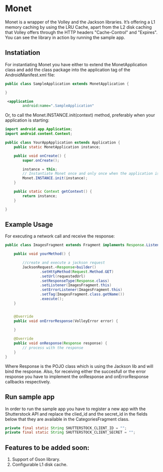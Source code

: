 # Monet
Monet is a wrapper of the Volley and the Jackson libraries. It’s 
offering a L1 memory caching by using the LRU Cache, apart from 
the L2 disk caching that Volley offers through the HTTP headers 
"Cache-Control" and "Expires". You can see the library in action 
by running the sample app.


## Instatiation

For instantiating Monet you have either to extend the MonetApplication class and add the class package into the application tag of the AndroidManifest.xml file:

```java
public class SampleApplication extends MonetApplication {

}
```

```xml
 <application
        android:name=".SampleApplication"
```

Or, to call the Monet.INSTANCE.init(context) method, preferably when your application is starting:

```java
import android.app.Application;
import android.content.Context;

public class YourAppApplication extends Application {
	public static MonetApplication instance;

	public void onCreate() {
		super.onCreate();

		instance = this;
		// Instantiate Monet once and only once when the application is starting.
		Monet.INSTANCE.init(instance);
	}

	public static Context getContext() {
		return instance;
	}

}
```

## Example Usage

For executing a network call and receive the response:

```java
public class ImagesFragment extends Fragment implements Response.Listener<Response>, ErrorListener {

	public void yourMethod() {

		//create and execute a jackson request
		JacksonRequest.<Response>builder()
				.setHttpMethod(Request.Method.GET)
				.setUrl(requestedUrl)
				.setResponseType(Response.class)
				.setListener(ImagesFragment.this)
				.setErrorListener(ImagesFragment.this)
				.setTag(ImagesFragment.class.getName())
				.execute();
	}


    @Override
	public void onErrorResponse(VolleyError error) {
		
	}

	@Override
	public void onResponse(Response response) {
		// process with the response
	}
}	

```

Where Response is the POJO class which is using the Jackson lib and will bind the response. Also, for receiving either the succesfull or the error response you have to implement the onResponse and onErrorResponse callbacks respectively.

## Run sample app
In order to run the sample app you have to register a new app with the Shutterstock API and replace the clied_id and the secret_id in the fields below that they are available in the CategoriesFragment class.

```java
private final static String SHUTTERSTOCK_CLIENT_ID = ""; 
private final static String SHUTTERSTOCK_CLIENT_SECRET = "";
```

## Features to be added soon:

1. Support of Gson library.
2. Configurable L1 disk cache.
